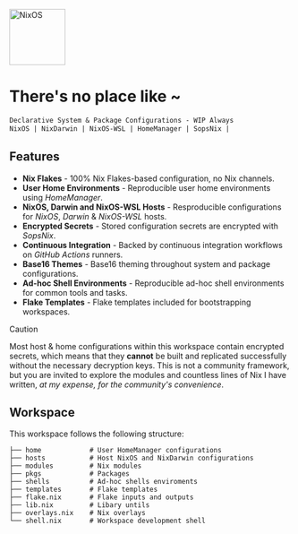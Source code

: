 [<img src="https://nixos.org/logo/nixos-logo-only-hires.png" width="100" alt="NixOS">](https://nixos.org)

# There's no place like ~

```ocaml
Declarative System & Package Configurations - WIP Always
NixOS | NixDarwin | NixOS-WSL | HomeManager | SopsNix |
```

## Features

- **Nix Flakes** - 100% Nix Flakes-based configuration, no Nix channels.
- **User Home Environments** - Reproducible user home environments using _HomeManager_.
- **NixOS, Darwin and NixOS-WSL Hosts** - Resproducible configurations for _NixOS_, _Darwin_ & _NixOS-WSL_ hosts.
- **Encrypted Secrets** - Stored configuration secrets are encrypted with _SopsNix_.
- **Continuous Integration** - Backed by continuous integration workflows on _GitHub Actions_ runners.
- **Base16 Themes** - Base16 theming throughout system and package configurations.
- **Ad-hoc Shell Environments** - Reproducible ad-hoc shell environments for common tools and tasks.
- **Flake Templates** - Flake templates included for bootstrapping workspaces.

> [!CAUTION]
>
> Most host & home configurations within this workspace contain encrypted secrets,
> which means that they **cannot** be built and replicated successfully without
> the necessary decryption keys. This is not a community framework, but you are
> invited to explore the modules and countless lines of Nix I have written, _at
> my expense, for the community's convenience_.

## Workspace

This workspace follows the following structure:

```
├── home            # User HomeManager configurations
├── hosts           # Host NixOS and NixDarwin configurations
├── modules         # Nix modules
├── pkgs            # Packages
├── shells          # Ad-hoc shells enviroments
├── templates       # Flake templates
├── flake.nix       # Flake inputs and outputs
├── lib.nix         # Libary untils
├── overlays.nix    # Nix overlays
└── shell.nix       # Workspace development shell
```

